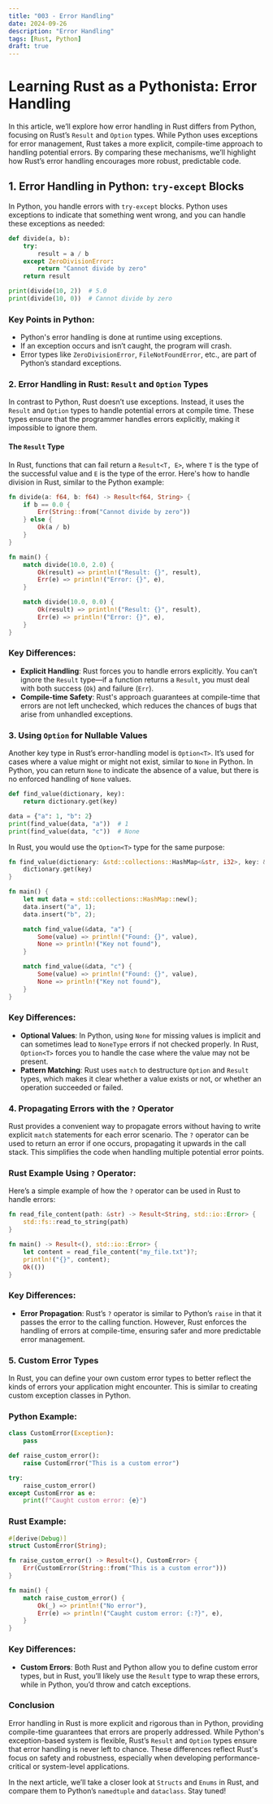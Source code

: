 ```yaml
---
title: "003 - Error Handling"
date: 2024-09-26
description: "Error Handling"
tags: [Rust, Python]
draft: true
---
```


# Learning Rust as a Pythonista: Error Handling

In this article, we’ll explore how error handling in Rust differs from Python, focusing on Rust’s `Result` and `Option` types. While Python uses exceptions for error management, Rust takes a more explicit, compile-time approach to handling potential errors. By comparing these mechanisms, we’ll highlight how Rust’s error handling encourages more robust, predictable code.

## 1. Error Handling in Python: `try-except` Blocks

In Python, you handle errors with `try-except` blocks. Python uses exceptions to indicate that something went wrong, and you can handle these exceptions as needed:

```python
def divide(a, b):
    try:
        result = a / b
    except ZeroDivisionError:
        return "Cannot divide by zero"
    return result

print(divide(10, 2))  # 5.0
print(divide(10, 0))  # Cannot divide by zero
```

### Key Points in Python:

- Python's error handling is done at runtime using exceptions.
- If an exception occurs and isn’t caught, the program will crash.
- Error types like `ZeroDivisionError`, `FileNotFoundError`, etc., are part of Python’s standard exceptions.

### 2. Error Handling in Rust: `Result` and `Option` Types

In contrast to Python, Rust doesn’t use exceptions. Instead, it uses the `Result` and `Option` types to handle potential errors at compile time. These types ensure that the programmer handles errors explicitly, making it impossible to ignore them.

#### The `Result` Type

In Rust, functions that can fail return a `Result<T, E>`, where `T` is the type of the successful value and `E` is the type of the error. Here's how to handle division in Rust, similar to the Python example:

```rust
fn divide(a: f64, b: f64) -> Result<f64, String> {
    if b == 0.0 {
        Err(String::from("Cannot divide by zero"))
    } else {
        Ok(a / b)
    }
}

fn main() {
    match divide(10.0, 2.0) {
        Ok(result) => println!("Result: {}", result),
        Err(e) => println!("Error: {}", e),
    }

    match divide(10.0, 0.0) {
        Ok(result) => println!("Result: {}", result),
        Err(e) => println!("Error: {}", e),
    }
}
```

### Key Differences:

- **Explicit Handling**: Rust forces you to handle errors explicitly. You can’t ignore the `Result` type—if a function returns a `Result`, you must deal with both success (`Ok`) and failure (`Err`).
- **Compile-time Safety**: Rust's approach guarantees at compile-time that errors are not left unchecked, which reduces the chances of bugs that arise from unhandled exceptions.

### 3. Using `Option` for Nullable Values

Another key type in Rust’s error-handling model is `Option<T>`. It’s used for cases where a value might or might not exist, similar to `None` in Python. In Python, you can return `None` to indicate the absence of a value, but there is no enforced handling of `None` values.

```python
def find_value(dictionary, key):
    return dictionary.get(key)

data = {"a": 1, "b": 2}
print(find_value(data, "a"))  # 1
print(find_value(data, "c"))  # None
```

In Rust, you would use the `Option<T>` type for the same purpose:

```rust
fn find_value(dictionary: &std::collections::HashMap<&str, i32>, key: &str) -> Option<&i32> {
    dictionary.get(key)
}

fn main() {
    let mut data = std::collections::HashMap::new();
    data.insert("a", 1);
    data.insert("b", 2);

    match find_value(&data, "a") {
        Some(value) => println!("Found: {}", value),
        None => println!("Key not found"),
    }

    match find_value(&data, "c") {
        Some(value) => println!("Found: {}", value),
        None => println!("Key not found"),
    }
}
```

### Key Differences:

- **Optional Values**: In Python, using `None` for missing values is implicit and can sometimes lead to `NoneType` errors if not checked properly. In Rust, `Option<T>` forces you to handle the case where the value may not be present.
- **Pattern Matching**: Rust uses `match` to destructure `Option` and `Result` types, which makes it clear whether a value exists or not, or whether an operation succeeded or failed.


### 4. Propagating Errors with the `?` Operator

Rust provides a convenient way to propagate errors without having to write explicit `match` statements for each error scenario. The `?` operator can be used to return an error if one occurs, propagating it upwards in the call stack. This simplifies the code when handling multiple potential error points.

### Rust Example Using `?` Operator:

Here’s a simple example of how the `?` operator can be used in Rust to handle errors:

```rust
fn read_file_content(path: &str) -> Result<String, std::io::Error> {
    std::fs::read_to_string(path)
}

fn main() -> Result<(), std::io::Error> {
    let content = read_file_content("my_file.txt")?;
    println!("{}", content);
    Ok(())
}
```
### Key Differences:

- **Error Propagation**: Rust’s `?` operator is similar to Python’s `raise` in that it passes the error to the calling function. However, Rust enforces the handling of errors at compile-time, ensuring safer and more predictable error management.

### 5. Custom Error Types

In Rust, you can define your own custom error types to better reflect the kinds of errors your application might encounter. This is similar to creating custom exception classes in Python.

### Python Example:

```python
class CustomError(Exception):
    pass

def raise_custom_error():
    raise CustomError("This is a custom error")

try:
    raise_custom_error()
except CustomError as e:
    print(f"Caught custom error: {e}")

```

### Rust Example:

```rust
#[derive(Debug)]
struct CustomError(String);

fn raise_custom_error() -> Result<(), CustomError> {
    Err(CustomError(String::from("This is a custom error")))
}

fn main() {
    match raise_custom_error() {
        Ok(_) => println!("No error"),
        Err(e) => println!("Caught custom error: {:?}", e),
    }
}

```

### Key Differences:

- **Custom Errors**: Both Rust and Python allow you to define custom error types, but in Rust, you’ll likely use the `Result` type to wrap these errors, while in Python, you’d throw and catch exceptions.

### Conclusion

Error handling in Rust is more explicit and rigorous than in Python, providing compile-time guarantees that errors are properly addressed. While Python's exception-based system is flexible, Rust’s `Result` and `Option` types ensure that error handling is never left to chance. These differences reflect Rust's focus on safety and robustness, especially when developing performance-critical or system-level applications.

In the next article, we’ll take a closer look at `Structs` and `Enums` in Rust, and compare them to Python’s `namedtuple` and `dataclass`. Stay tuned!
